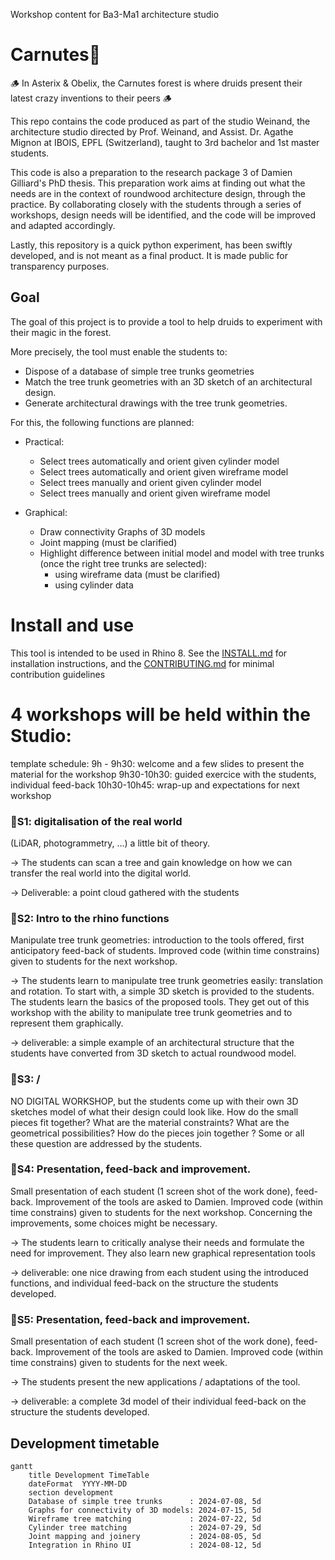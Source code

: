 Workshop content for Ba3-Ma1 architecture studio

# Carnutes🌳

🪵 In Asterix & Obelix, the Carnutes forest is where druids present their latest crazy inventions to their peers 🪵

This repo contains the code produced as part of the studio Weinand, the architecture studio directed by Prof. Weinand, and Assist. Dr. Agathe Mignon at IBOIS, EPFL (Switzerland), taught to 3rd bachelor and 1st master students.

This code is also a preparation to the research package 3 of Damien Gilliard's PhD thesis. This preparation work aims at finding out what the needs are in the context of roundwood architecture design, through the practice. By collaborating closely with the students through  a series of workshops, design needs will be identified, and the code will be improved and adapted accordingly.

Lastly, this repository is a quick python experiment, has been swiftly developed, and is not meant as a final product. It is made public for transparency purposes.

## Goal

 The goal of this project is to provide a tool to help druids to experiment with their magic in the forest. 

More precisely, the tool must enable the students to:
- Dispose of a database of simple tree trunks geometries
- Match the tree trunk geometries with an 3D sketch of an architectural design.
- Generate architectural drawings with the tree trunk geometries.

For this, the following functions are planned:

- Practical:
    - Select trees automatically and orient given cylinder model
    - Select trees automatically and orient given wireframe model
    - Select trees manually and orient given cylinder model
    - Select trees manually and orient given wireframe model

- Graphical:
    - Draw connectivity Graphs of 3D models
    - Joint mapping (must be clarified)
    - Highlight difference between initial model and model with tree trunks (once the right tree trunks are selected):
        - using wireframe data (must be clarified)
        - using cylinder data
# Install and use
This tool is intended to be used in Rhino 8.
See the [INSTALL.md](./INSTALL.md) for installation instructions, and the [CONTRIBUTING.md](./CONTRIBUTING.md) for minimal contribution guidelines

# 4 workshops will be held within the Studio:

template schedule:
9h - 9h30: welcome and a few slides to present the material for the workshop
9h30-10h30: guided exercice with the students, individual feed-back
10h30-10h45: wrap-up and expectations for next workshop

### 🌲S1: digitalisation of the real world 
(LiDAR, photogrammetry, ...) a little bit of theory.

-> The students can scan a tree and gain knowledge on how we can transfer the real world into the digital world.

-> Deliverable: a point cloud gathered with the students

### 🌲S2: Intro to the rhino functions
Manipulate tree trunk geometries: introduction to the tools offered, first anticipatory feed-back of students. Improved code (within time constrains) given to students for the next workshop.

-> The students learn to manipulate tree trunk geometries easily: translation and rotation. To start with, a simple 3D sketch is provided to the students. The students learn the basics of the proposed tools. They get out of this workshop with the ability to manipulate tree trunk geometries and to represent them graphically.

-> deliverable: a simple example of an architectural structure that the students have converted from 3D sketch to actual roundwood model.

### 🌲S3: / 
NO DIGITAL WORKSHOP, but the students come up with their own 3D sketches model of what their design could look like. How do the small pieces fit together? What are the material constraints? What are the geometrical possibilities? How do the pieces join together ? Some or all these question are addressed by the students.


### 🌲S4: Presentation, feed-back and improvement. 
Small presentation of each student (1 screen shot of the work done), feed-back. Improvement of the tools are asked to Damien. Improved code (within time constrains) given to students for the next workshop. Concerning the improvements, some choices might be necessary.

-> The students learn to critically analyse their needs and formulate the need for improvement. They also learn new graphical representation tools

-> deliverable: one nice drawing from each student using the introduced functions, and individual feed-back on the structure the students developed.

### 🌲S5: Presentation, feed-back and improvement.
Small presentation of each student (1 screen shot of the work done), feed-back. Improvement of the tools are asked to Damien. Improved code (within time constrains) given to students for the next week.

-> The students present the new applications / adaptations of the tool.

-> deliverable: a complete 3d model of their individual feed-back on the structure the students developed.
## Development timetable

```mermaid
gantt
    title Development TimeTable
    dateFormat  YYYY-MM-DD
    section development
    Database of simple tree trunks      : 2024-07-08, 5d
    Graphs for connectivity of 3D models: 2024-07-15, 5d
    Wireframe tree matching             : 2024-07-22, 5d
    Cylinder tree matching              : 2024-07-29, 5d
    Joint mapping and joinery           : 2024-08-05, 5d
    Integration in Rhino UI             : 2024-08-12, 5d
```

